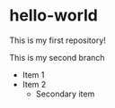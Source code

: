 # hello-world

This is my first repository!

This is my second branch

* Item 1
* Item 2
  * Secondary item
